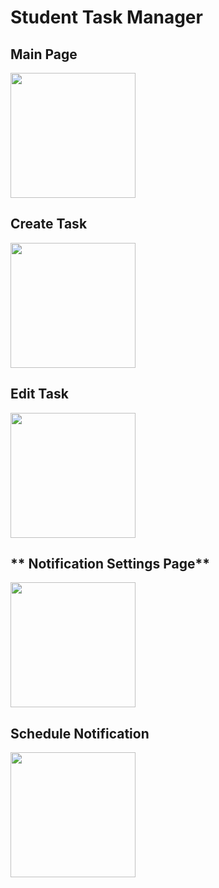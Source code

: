 # **Student Task Manager**

## **Main Page**  
<img src="[https://github.com/TanirbergenDos/StudentTaskManager/blob/39e55d6ed64658f8e338174d3e77c112cf969a31/Main%20page.png](https://github.com/thewithervbest/StudentTaskManager/blob/d1ec913f3475f677f5c14c7f30aaa9f8e83e5cbe/Main%20Page)" width="200">

## **Create Task**  
<img src="[https://github.com/TanirbergenDos/StudentTaskManager/blob/39e55d6ed64658f8e338174d3e77c112cf969a31/Create%20task.png](https://github.com/thewithervbest/StudentTaskManager/blob/d1ec913f3475f677f5c14c7f30aaa9f8e83e5cbe/Create%20Task%20Page)" width="200">

## **Edit Task**  
<img src="[https://github.com/TanirbergenDos/StudentTaskManager/blob/39e55d6ed64658f8e338174d3e77c112cf969a31/Edit%20task.png](https://github.com/thewithervbest/StudentTaskManager/blob/d1ec913f3475f677f5c14c7f30aaa9f8e83e5cbe/Edit%20Task%20Page)" width="200">

## ** Notification Settings Page**  
<img src="[https://github.com/TanirbergenDos/StudentTaskManager/blob/39e55d6ed64658f8e338174d3e77c112cf969a31/Settings%20page.png](https://github.com/thewithervbest/StudentTaskManager/blob/d1ec913f3475f677f5c14c7f30aaa9f8e83e5cbe/Notification%20Settings%20Page)" width="200">

## **Schedule Notification**  
<img src="[https://github.com/TanirbergenDos/StudentTaskManager/blob/39e55d6ed64658f8e338174d3e77c112cf969a31/Schedule%20notification.png](https://github.com/thewithervbest/StudentTaskManager/blob/d1ec913f3475f677f5c14c7f30aaa9f8e83e5cbe/Notification%20Page)" width="200">
